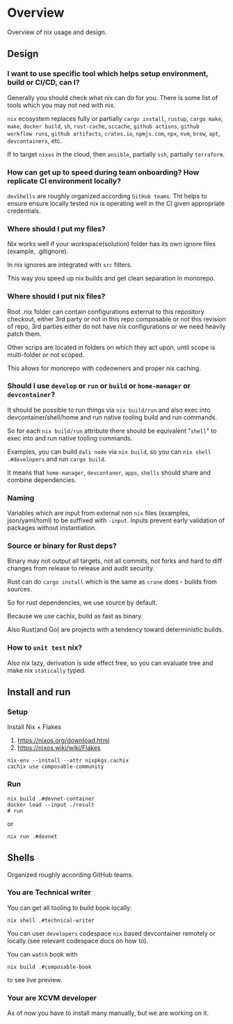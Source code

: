 # Overview

Overview of nix usage and design.

## Design

### I want to use specific tool which helps setup environment, build or CI/CD, can I?

Generally you should check what nix can do for you. There is some list of tools which you may not ned with nix.

`nix` ecosystem replaces fully or partially `cargo install`, `rustup`, `cargo make`, `make`, `docker build`, `sh`, `rust-cache`, `sccache`, `github actions`, `github workflow runs`, `github artifacts`, `crates.io`, `npmjs.com`, `npx`, 
`nvm`, `brew`, `apt`, `devcontainers`, etc.

If to target `nixos` in the cloud, then `ansible`, partially `ssh`, partially `terraform`.

### How can get up to speed during team onboarding? How replicate CI environment locally?

`devShells` are roughly organized according `GitHub teams`.
Tht helps to ensure ensure locally tested nix is operating well in the CI given appropriate credentials.

### Where should I put my files?

Nix works well if your workspace(solution) folder has its own ignore files (example, .gitignore).


In nix ignores are integrated with `src` filters.

This way you speed up nix builds and get clean separation in monorepo.

### Where should I put nix files?

Root .nix folder can contain 
configurations external to this repository checkout, 
either 3rd party or not in this repo composable or not this revision of repo,
3rd parties either do not have nix configurations 
or we need heavily patch them.

Other scrips are located in folders on which they act upon, until scope is multi-folder or not scoped.

This allows for monorepo with codeowners and proper nix caching.

### Should I use `develop` or `run` or `build` or `home-manager` or `devcontainer`?

It should be possible to run things via `nix build/run` and also exec into devcontainer/shell/home and run native tooling build and run commands.

So for each `nix build/run` attribute there should be equivalent "`shell`" to exec into and run native tooling commands.

Examples, you can build `dali node` via `nix build`, so you can `nix shell .#developers` and run `cargo build`.

It means that `home-manager`, `devcontaner`, `apps`, `shells` should share and combine dependencies.

### Naming

Variables which are input from external non `nix` files (examples, json/yaml/toml) to be suffixed with `-input`. Inputs prevent early validation of packages without instantiation.  

### Source or binary for Rust deps?

Binary may not output all targets, not all commits, not forks and hard to diff changes from release to release and audit security.

Rust can do `cargo install` which is the same as `crane` does - builds from sources.

So for rust dependencies, we use source by default.

Because we use cachix, build as fast as binary.

Also Rust(and Go) are projects with a tendency toward deterministic builds.


### How to `unit test` nix?

Also nix lazy, derivation is side effect free, 
so you can evaluate tree and make nix `statically` typed.

## Install and run

### Setup

Install Nix + Flakes

1. <https://nixos.org/download.html>
2. <https://nixos.wiki/wiki/Flakes>

```shell
nix-env --install --attr nixpkgs.cachix
cachix use composable-community
```

### Run

```shell
nix build .#devnet-container
docker load --input ./result
# run 
```

or

```shell
nix run .#devnet
```

## Shells

Organized roughly according GitHub teams.

### You are Technical writer

You can get all tooling to build book locally:

```shell
nix shell .#technical-writer
```

You can user `developers` codespace `nix` based devcontainer remotely or locally (see relevant codespace docs on how to).

You can `watch` book with

```shell
nix build .#composable-book
```

to see live preview.

### Your are XCVM developer

As of now you have to install many manually, but we are working on it.
